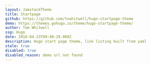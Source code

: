 ```yaml
---
layout: JamstackTheme
title: Startpage
github: https://github.com/tnwhitwell/hugo-startpage-theme
demo: https://themes.gohugo.io/theme/hugo-startpage-theme/
author: Tom Whitwell
ssg: Hugo
date: 2018-04-23T09:40:29.000Z
description: Hugo start page theme, link listing built from yaml
stale: true
disabled: true
disabled_reason: demo url not found
---
```


